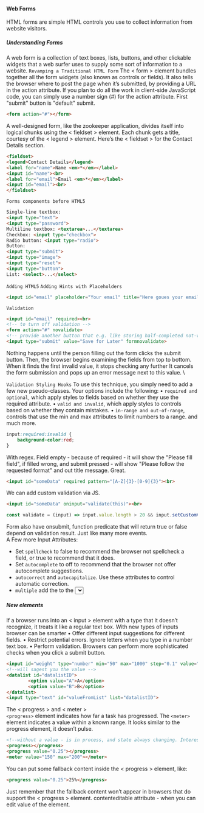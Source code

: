 #### Web Forms
HTML forms are simple HTML controls you use to collect information from website visitors.
##### Understanding Forms
A web form is a collection of text boxes, lists, buttons, and other clickable widgets that a web surfer uses to supply
some sort of information to a website.
`Revamping a Traditional HTML Form`
The < form > element bundles together all the form widgets (also known as controls or fields). It also tells the browser
where to post the page when it’s submitted, by providing a URL in the action attribute. If you plan to do all the work
in client-side JavaScript code, you can simply use a number sign (#) for the action attribute.
First "submit" button is "default" submit.
```html
<form action="#"></form>
```
A well-designed form, like the zookeeper application, divides itself into logical chunks using the < fieldset > element.
Each chunk gets a title, courtesy of the < legend > element. Here’s the < fieldset > for the Contact Details section.
```html
<fieldset>
<legend>Contact Details</legend>
<label for="name">Name <em>*</em></label>
<input id="name"><br>
<label for="email">Email <em>*</em></label>
<input id="email"><br>
</fieldset>
```

`Forms components before HTML5`
```html
Single-line textbox:
<input type="text">
<input type="password">
Multiline textbox: <textarea>...</textarea>
Checkbox: <input type="checkbox">
Radio button: <input type="radio">
Button: 
<input type="submit">
<input type="image">
<input type="reset">
<input type="button">
List: <select>...</select>
```
`Adding HTML5`
`Adding Hints with Placeholders`
```html
<input id="email" placeholder="Your email" title="Here goues your email" autofocus><br>
```

`Validation`
```html
<input id="email" required><br>
<!-- to turn off validation -->
<form action="#" novalidate>
<!-- provide another button that e.g. like storing half-completed not-valid data for later use -->
<input type="submit" value="Save for Later" formnovalidate>
```
Nothing happens until the person filling out the form clicks the submit button. Then, the browser begins examining the
fields from top to bottom. When it finds the first invalid value, it stops checking any further It cancels the form 
submission and pops up an error message next to this value. \

`Validation Styling Hooks`
To use this technique, you simply need to add a few new pseudo-classes. Your options include the following:
•   ```required and optional```, which apply styles to fields based on whether they use the required attribute.
•   ```valid and invalid```, which apply styles to controls based on whether they contain mistakes.
•   ```in-range and out-of-range```, controls that use the min and max attributes to limit numbers to a range.
and much more.

```css
input:required:invalid {
    background-color:red;
}
```
With regex. Field empty - because of required - it will show the "Please fill field", if filled wrong, and 
submit pressed - will show "Please follow the requested format" and out title message. Great.
```html
<input id="someData" required pattern="[A-Z]{3}-[0-9]{3}"><br>
```
We can add custom validation via JS.
```html
<input id="someData" oninput="validate(this)"><br>
```
```js
const validate = (input) => input.value.length > 20 && input.setCustomValidity("Too short value");
```
Form also have onsubmit, function predicate that will return true or false depend on validation result.
Just like many more events. \
A Few more Input Attributes:
 - Set ```spellcheck``` to false to recommend the browser not spellcheck a field, or true to recommend that it does.
 - Set ```autocomplete``` to off to recommend that the browser not offer autocomplete suggestions.
 - ```autocorrect``` and ```autocapitalize```. Use these attributes to control automatic correction.
 - ```multiple``` add the to the <select> element to create multiple-selection input. e.g. a few files to upload at once.
 
##### New elements
If a browser runs into an < input > element with a type that it doesn’t recognize, it treats it like a regular text box.
With new types of inputs browser can be smarter
•   Offer different input suggestions for different fields. 
•   Restrict potential errors. Ignore letters when you type in a number text box.
•   Perform validation. Browsers can perform more sophisticated checks when you click a submit button.
```html
<input id="weight" type="number" min="50" max="1000" step="0.1" value="160"><br>
<!--will sagest you the value -->
<datalist id="datalistID">
        <option value="A">A</option>
        <option value="B">B</option>
</datalist>
<input type="text" id="valueFromList" list="datalistID">
```

The < progress > and < meter > \
`<progress>` element indicates how far a task has progressed. The `<meter>` element indicates a value within a known
range. It looks similar to the progress element, it doesn’t pulse.
```html
<!--without a value - is in process, and state always changing. Interesting feature-->
<progress></progress>
<progress value="0.25"></progress>
<meter value="150" max="200"></meter>
```
You can put some fallback content inside the < progress > element, like:
```html
<progress value="0.25">25%</progress>
```
Just remember that the fallback content won’t appear in browsers that do support the < progress > element.
contenteditable attribute - when you can edit value of the element.
